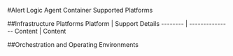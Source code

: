 #Alert Logic Agent Container Supported Platforms

##Infrastructure Platforms
Platform | Support Details
-------- | ---------------
Content | Content 

##Orchestration and Operating Environments
